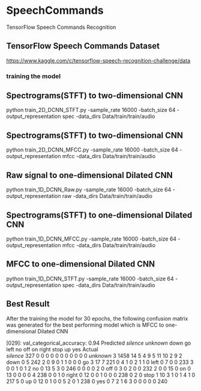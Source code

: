 # SpeechCommands
TensorFlow Speech Commands Recognition

## TensorFlow Speech Commands Dataset

https://www.kaggle.com/c/tensorflow-speech-recognition-challenge/data



### training the model

## Spectrograms(STFT) to two-dimensional CNN
python train_2D_DCNN_STFT.py -sample_rate 16000 -batch_size 64 -output_representation spec -data_dirs Data/train/train/audio

## Spectrograms(STFT) to two-dimensional CNN
python train_2D_DCNN_MFCC.py -sample_rate 16000 -batch_size 64 -output_representation mfcc -data_dirs Data/train/train/audio

## Raw signal to one-dimensional Dilated CNN
python train_1D_DCNN_Raw.py -sample_rate 16000 -batch_size 64 -output_representation raw -data_dirs Data/train/train/audio

## Spectrograms(STFT) to one-dimensional Dilated CNN
python train_1D_DCNN_MFCC.py -sample_rate 16000 -batch_size 64 -output_representation mfcc -data_dirs Data/train/train/audio

## MFCC to one-dimensional Dilated CNN
python train_1D_DCNN_STFT.py -sample_rate 16000 -batch_size 64 -output_representation spec -data_dirs Data/train/train/audio





## Best Result
After the training the model for 30 epochs, the following confusion matrix was generated for the best performing model which is MFCC to one-dimensional Dilated CNN


[029]: val_categorical_accuracy: 0.94
Predicted  _silence_  _unknown_  down   go  left   no  off   on  right  stop   up  yes
Actual                                                                                
_silence_        327          0     0    0     0    0    0    0      0     0    0    0
_unknown_          3       1458    14    5     4    9    5   11     10     2    9    2
down               0          5   242    2     0    9    0    1      1     0    0    0
go                 3         17     7  221     0    4    1    0      2     1    1    0
left               0          7     0    0   233    3    0    0      1     0    1    2
no                 0         13     5    3     0  246    0    0      0     0    2    0
off                0          3     0    2     0    0  232    2      0     0   15    0
on                 0         13     0    0     0    0    4  238      0     0    1    0
right              0         12     0    0     1    0    0    0    238     0    2    0
stop               1         10     3    1     0    1    4    1      0   217    5    0
up                 0         12     0    1     0    0    5    2      0     1  238    0
yes                0          7     2    1     6    3    0    0      0     0    0  240
